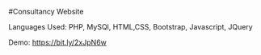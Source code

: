 #Consultancy Website

Languages Used: PHP, MySQl, HTML,CSS, Bootstrap, Javascript, JQuery

Demo: https://bit.ly/2xJpN6w
